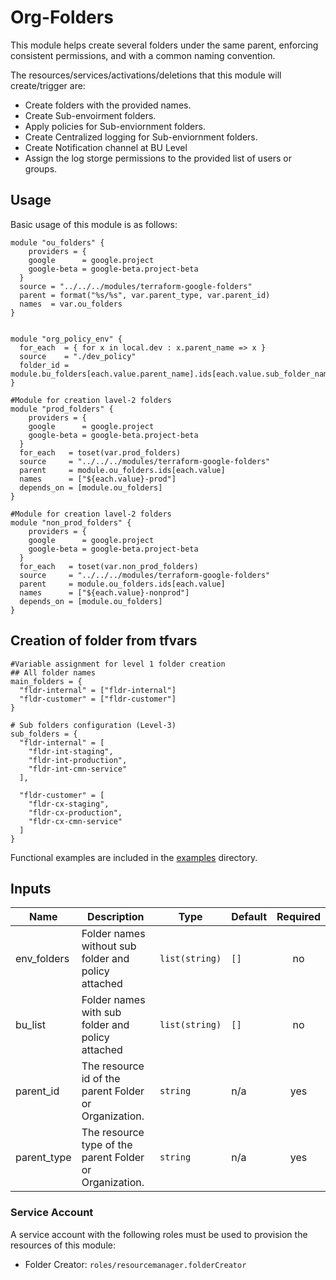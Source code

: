 # Org-Folders

This module helps create several folders under the same parent, enforcing consistent permissions, and with a common naming convention.

The resources/services/activations/deletions that this module will create/trigger are:

- Create folders with the provided names.
- Create Sub-envoirment folders.
- Apply policies for Sub-enviornment folders.
- Create Centralized logging for Sub-enviornment folders.
- Create Notification channel at BU Level
- Assign the log storge permissions to the provided list of users or groups.

## Usage

Basic usage of this module is as follows:

```hcl
module "ou_folders" {
    providers = {
    google      = google.project
    google-beta = google-beta.project-beta
  }
  source = "../../../modules/terraform-google-folders"
  parent = format("%s/%s", var.parent_type, var.parent_id)
  names  = var.ou_folders
}


module "org_policy_env" {
  for_each  = { for x in local.dev : x.parent_name => x }
  source    = "./dev_policy"
  folder_id = module.bu_folders[each.value.parent_name].ids[each.value.sub_folder_name[0]]
}

#Module for creation lavel-2 folders
module "prod_folders" {
    providers = {
    google      = google.project
    google-beta = google-beta.project-beta
  }
  for_each   = toset(var.prod_folders)
  source     = "../../../modules/terraform-google-folders"
  parent     = module.ou_folders.ids[each.value]
  names      = ["${each.value}-prod"]
  depends_on = [module.ou_folders]
}

#Module for creation lavel-2 folders
module "non_prod_folders" {
    providers = {
    google      = google.project
    google-beta = google-beta.project-beta
  }
  for_each   = toset(var.non_prod_folders)
  source     = "../../../modules/terraform-google-folders"
  parent     = module.ou_folders.ids[each.value]
  names      = ["${each.value}-nonprod"]
  depends_on = [module.ou_folders]
}

```
## Creation of folder from tfvars
```hcl
#Variable assignment for level 1 folder creation 
## All folder names
main_folders = {
  "fldr-internal" = ["fldr-internal"]  
  "fldr-customer" = ["fldr-customer"]  
}

# Sub folders configuration (Level-3)
sub_folders = {
  "fldr-internal" = [
    "fldr-int-staging",      
    "fldr-int-production",      
    "fldr-int-cmn-service"   
  ],
  
  "fldr-customer" = [
    "fldr-cx-staging",      
    "fldr-cx-production",      
    "fldr-cx-cmn-service"    
  ]
}
```
Functional examples are included in the
[examples](./examples/) directory.

<!-- BEGINNING OF PRE-COMMIT-TERRAFORM DOCS HOOK -->
## Inputs

| Name | Description | Type | Default | Required |
|------|-------------|------|---------|:--------:|
| env_folders | Folder names without sub folder and policy attached  | `list(string)` | `[]` | no |
| bu_list | Folder names with sub folder and policy attached  | `list(string)` | `[]` | no |
| parent_id | The resource id of the parent Folder or Organization.| `string` | n/a | yes |
| parent_type | The resource type of the parent Folder or Organization.| `string` | n/a | yes |

<!-- END OF PRE-COMMIT-TERRAFORM DOCS HOOK -->


### Service Account

A service account with the following roles must be used to provision
the resources of this module:

- Folder Creator: `roles/resourcemanager.folderCreator`

